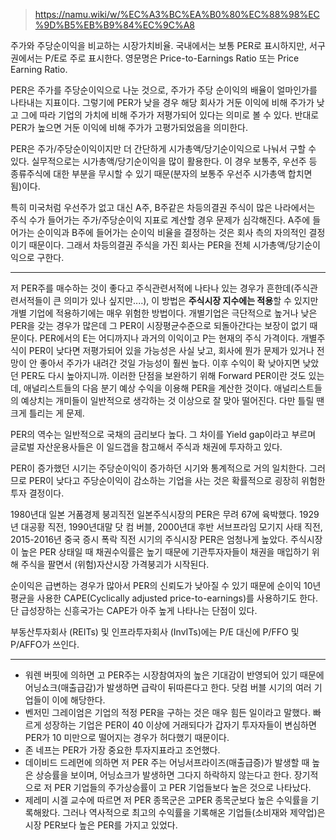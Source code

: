 
> https://namu.wiki/w/%EC%A3%BC%EA%B0%80%EC%88%98%EC%9D%B5%EB%B9%84%EC%9C%A8

주가와 주당순이익을 비교하는 시장가치비율. 국내에서는 보통 PER로 표시하지만, 서구권에서는 P/E로 주로 표시한다. 영문명은 Price-to-Earnings Ratio 또는 Price Earning Ratio.

PER은 주가를 주당순이익으로 나눈 것으로, 주가가 주당 순이익의 배율이 얼마인가를 나타내는 지표이다. 그렇기에 PER가 낮을 경우 해당 회사가 거둔 이익에 비해 주가가 낮고 그에 따라 기업의 가치에 비해 주가가 저평가되어 있다는 의미로 볼 수 있다. 반대로 PER가 높으면 거둔 이익에 비해 주가가 고평가되었음을 의미한다.

PER은 주가/주당순이익이지만 더 간단하게 시가총액/당기순이익으로 나눠서 구할 수 있다. 실무적으로는 시가총액/당기순이익을 많이 활용한다. 이 경우 보통주, 우선주 등 종류주식에 대한 부분을 무시할 수 있기 때문(분자의 보통주 우선주 시가총액 합치면 됨)이다.

특히 미국처럼 우선주가 없고 대신 A주, B주같은 차등의결권 주식이 많은 나라에서는 주식 수가 들어가는 주가/주당순이익 지표로 계산할 경우 문제가 심각해진다. A주에 들어가는 순이익과 B주에 들어가는 순이익 비율을 결정하는 것은 회사 측의 자의적인 결정이기 때문이다. 그래서 차등의결권 주식을 가진 회사는 PER을 전체 시가총액/당기순이익으로 구한다.

---

저 PER주를 매수하는 것이 좋다고 주식관련서적에 나타나 있는 경우가 흔한데(주식관련서적들이 큰 의미가 있나 싶지만....), 이 방법은 **주식시장 지수에는 적용**할 수 있지만 개별 기업에 적용하기에는 매우 위험한 방법이다. 개별기업은 극단적으로 높거나 낮은 PER을 갖는 경우가 많은데 그 PER이 시장평균수준으로 되돌아간다는 보장이 없기 때문이다. PER에서의 E는 어디까지나 과거의 이익이고 P는 현재의 주식 가격이다. 개별주식이 PER이 낮다면 저평가되어 있을 가능성은 사실 낮고, 회사에 뭔가 문제가 있거나 전망이 안 좋아서 주가가 내려간 것일 가능성이 훨씬 높다. 이후 수익이 확 낮아지면 낮았던 PER도 다시 높아지니까. 이러한 단점을 보완하기 위해 Forward PER이란 것도 있는데, 애널리스트들의 다음 분기 예상 수익을 이용해 PER을 계산한 것이다. 애널리스트들의 예상치는 개미들이 일반적으로 생각하는 것 이상으로 잘 맞아 떨어진다. 다만 틀릴 땐 크게 틀리는 게 문제.

PER의 역수는 일반적으로 국채의 금리보다 높다. 그 차이를 Yield gap이라고 부르며 글로벌 자산운용사들은 이 일드갭을 참고해서 주식과 채권에 투자하고 있다.

PER이 증가했던 시기는 주당순이익이 증가하던 시기와 통계적으로 거의 일치한다. 그러므로 PER이 낮다고 주당순이익이 감소하는 기업을 사는 것은 확률적으로 굉장히 위험한 투자 결정이다.

1980년대 일본 거품경제 붕괴직전 일본주식시장의 PER은 무려 67에 육박했다. 1929년 대공황 직전, 1990년대말 닷 컴 버블, 2000년대 후반 서브프라임 모기지 사태 직전, 2015-2016년 중국 증시 폭락 직전 시기의 주식시장 PER은 엄청나게 높았다. 주식시장이 높은 PER 상태일 때 채권수익률은 높기 때문에 기관투자자들이 채권을 매입하기 위해 주식을 팔면서 (위험)자산시장 가격붕괴가 시작된다.

순이익은 급변하는 경우가 많아서 PER의 신뢰도가 낮아질 수 있기 때문에 순이익 10년평균을 사용한 CAPE(Cyclically adjusted price-to-earnings)를 사용하기도 한다. 단 급성장하는 신흥국가는 CAPE가 아주 높게 나타나는 단점이 있다.

부동산투자회사 (REITs) 및 인프라투자회사 (InvITs)에는 P/E 대신에 P/FFO 및 P/AFFO가 쓰인다.

---

- 워렌 버핏에 의하면 고 PER주는 시장참여자의 높은 기대감이 반영되어 있기 때문에 어닝쇼크(매출급감)가 발생하면 급락이 뒤따른다고 한다. 닷컴 버블 시기의 여러 기업들이 이에 해당한다.
- 벤저민 그레이엄은 기업의 적정 PER을 구하는 것은 매우 힘든 일이라고 말했다. 빠르게 성장하는 기업은 PER이 40 이상에 거래되다가 갑자기 투자자들이 변심하면 PER가 10 미만으로 떨어지는 경우가 허다했기 때문이다.
- 존 네프는 PER가 가장 중요한 투자지표라고 조언했다.
- 데이비드 드레먼에 의하면 저 PER 주는 어닝서프라이즈(매출급증)가 발생할 때 높은 상승률을 보이며, 어닝쇼크가 발생하면 그다지 하락하지 않는다고 한다. 장기적으로 저 PER 기업들의 주가상승률이 고 PER 기업들보다 높은 것으로 나타났다.
- 제레미 시겔 교수에 따르면 저 PER 종목군은 고PER 종목군보다 높은 수익률을 기록해왔다. 그러나 역사적으로 최고의 수익률을 기록해온 기업들(소비재와 제약업)은 시장 PER보다 높은 PER를 가지고 있었다.
